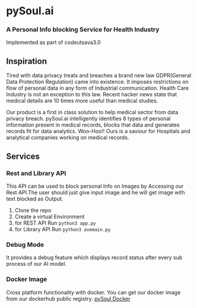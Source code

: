 # pySoul.ai
### A Personal Info blocking Service for Health Industry
Implemented as part of codeutsava3.0

## Inspiration
Tired with data privacy treats and breaches a brand new law GDPR(General Data Protection Regulation) came into existence. It imposes restrictions on flow of personal data in any form of Industrial communication. Health Care Industry is not an exception to this law. Recent hacker news state that medical details are 10 times more useful than medical studies.

Our product is a first in class solution to help medical sector from data privacy breach. pySoul.ai intelligently identifies 8 types of personal information present in medical records, blocks that data and generates records fit for data analytics.
Woo-Hoo!! Ours is a saviour for Hospitals and analytical companies working on medical records.

## Services

### Rest and Library API
This API can be used to block personal Info on Images by Accessing our Rest API.The user should just give input image and he will get image with text blocked as Output.
1. Clone the repo
1. Create a virtual Environment
1. for REST API Run ```python3 app.py```
1. for Library API Run ```python3 avemain.py```

### Debug Mode
It provides a debug feature which displays record status after every sub process of our AI model.

### Docker Image
Cross platform functionality with docker. You can get our docker image from our dockerhub public registry.
[pySoul Docker](https://cloud.docker.com/repository/docker/vinaycr7/pysoul.ai/)



